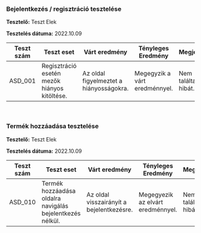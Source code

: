 ### Bejelentkezés / regisztráció tesztelése

**Tesztelő:** Teszt Elek

**Tesztelés dátuma:** 2022.10.09


| Teszt szám | Teszt eset | Várt eredmény | Tényleges Eredmény | Megjegyzés |
|------------|------------|---------------|--------------------|------------|
| ASD_001 | Regisztráció esetén mezők hiányos kitöltése. | Az oldal figyelmeztet a hiányosságokra. | Megegyzik a várt eredménnyel. | Nem találtam hibát. |

&nbsp;

### Termék hozzáadása tesztelése

**Tesztelő:** Teszt Elek

**Tesztelés dátuma:** 2022.10.09


| Teszt szám | Teszt eset | Várt eredmény | Tényleges Eredmény | Megjegyzés |
|------------|------------|---------------|--------------------|------------|
| ASD_010 | Termék hozzáadása oldalra navigálás bejelentkezés nélkül. | Az oldal visszairányít a bejelentkezésre. | Megegyezik az elvárt eredménnyel. | Nem találtam hibát. |
